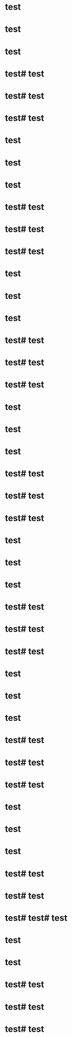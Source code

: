 # test
# test
# test
# test# test

# test# test
# test# test
# test
# test
# test
# test# test

# test# test
# test# test
# test
# test
# test
# test# test

# test# test
# test# test
# test
# test
# test
# test# test

# test# test
# test# test
# test
# test
# test
# test# test

# test# test
# test# test
# test
# test
# test
# test# test

# test# test
# test# test
# test
# test
# test
# test# test

# test# test
# test# test# test
# test
# test
# test# test

# test# test
# test# test

